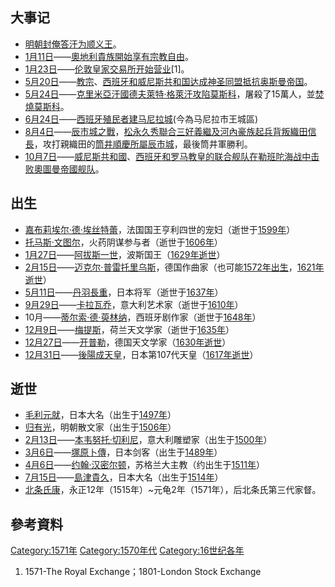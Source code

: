 ## 大事记

  - [明朝封](../Page/明朝.md "wikilink")[俺答汗为顺义王](../Page/俺答汗.md "wikilink")。
  - [1月11日](../Page/1月11日.md "wikilink")——[奧地利貴族開始享有](https://zh.wikipedia.org/wiki/奧地利 "wikilink")[宗教自由](../Page/宗教自由.md "wikilink")。
  - [1月23日](../Page/1月23日.md "wikilink")——[伦敦皇家交易所开始营业](../Page/伦敦证券交易所.md "wikilink")\[1\]。
  - [5月20日](../Page/5月20日.md "wikilink")——[教宗](../Page/教宗.md "wikilink")、[西班牙和](../Page/西班牙.md "wikilink")[威尼斯共和国达成](../Page/威尼斯共和国.md "wikilink")[神圣同盟抵抗](https://zh.wikipedia.org/wiki/神圣同盟_\(1571年\) "wikilink")[奥斯曼帝国](../Page/奥斯曼帝国.md "wikilink")。
  - [5月24日](../Page/5月24日.md "wikilink")——[克里米亞汗國](../Page/克里米亞汗國.md "wikilink")[德夫萊特·格萊汗攻陷](https://zh.wikipedia.org/wiki/德夫萊特·格萊 "wikilink")[莫斯科](../Page/莫斯科.md "wikilink")，屠殺了15萬人，並[焚燒莫斯科](https://zh.wikipedia.org/wiki/焚燒莫斯科 "wikilink")。
  - [6月24日](../Page/6月24日.md "wikilink")——[西班牙](../Page/西班牙.md "wikilink")[殖民者建](https://zh.wikipedia.org/wiki/殖民者 "wikilink")[马尼拉城](../Page/马尼拉.md "wikilink")(今為马尼拉市王城區)
  - [8月4日](../Page/8月4日.md "wikilink")——[辰市城之戰](../Page/辰市城之戰.md "wikilink")，[松永久秀聯合](../Page/松永久秀.md "wikilink")[三好義繼及河內豪族起兵背叛織田信長](../Page/三好義繼.md "wikilink")，攻打親織田的[筒井順慶所屬](https://zh.wikipedia.org/wiki/筒井順慶 "wikilink")[辰市城](https://zh.wikipedia.org/wiki/辰市城 "wikilink")，最後筒井軍勝利。
  - [10月7日](../Page/10月7日.md "wikilink")——[威尼斯共和國](https://zh.wikipedia.org/wiki/威尼斯共和國 "wikilink")、[西班牙和](../Page/西班牙.md "wikilink")[罗马教皇的联合舰队在](https://zh.wikipedia.org/wiki/罗马教皇 "wikilink")[勒班陀海战中击败](https://zh.wikipedia.org/wiki/勒班陀战役 "wikilink")[奧圖曼帝國舰队](https://zh.wikipedia.org/wiki/奧圖曼帝國 "wikilink")。

## 出生

  - [嘉布莉埃尔·德·埃丝特蕾](https://zh.wikipedia.org/wiki/嘉布莉埃尔·德·埃丝特蕾 "wikilink")，法国国王亨利四世的宠妇（逝世于[1599年](https://zh.wikipedia.org/wiki/1599年 "wikilink")）
  - [托马斯·文图尔](https://zh.wikipedia.org/wiki/托马斯·文图尔 "wikilink")，火药阴谋参与者（逝世于[1606年](https://zh.wikipedia.org/wiki/1606年 "wikilink")）
  - [1月27日](../Page/1月27日.md "wikilink")——[阿拔斯一世](../Page/阿拔斯一世_\(波斯\).md "wikilink")，波斯国王（[1629年逝世](https://zh.wikipedia.org/wiki/1629年 "wikilink")）
  - [2月15日](../Page/2月15日.md "wikilink")——[迈克尔·普雷托里乌斯](https://zh.wikipedia.org/wiki/迈克尔·普雷托里乌斯 "wikilink")，德国作曲家（也可能[1572年出生](https://zh.wikipedia.org/wiki/1572年 "wikilink")，[1621年逝世](https://zh.wikipedia.org/wiki/1621年 "wikilink")）
  - [5月11日](../Page/5月11日.md "wikilink")——[丹羽長重](../Page/丹羽長重.md "wikilink")，日本将军（逝世于[1637年](https://zh.wikipedia.org/wiki/1637年 "wikilink")）
  - [9月29日](../Page/9月29日.md "wikilink")——[卡拉瓦乔](../Page/卡拉瓦乔.md "wikilink")，意大利艺术家（逝世于[1610年](https://zh.wikipedia.org/wiki/1610年 "wikilink")）
  - 10月——[蒂尔索·德·萸林纳](https://zh.wikipedia.org/wiki/蒂尔索·德·萸林纳 "wikilink")，西班牙剧作家（逝世于[1648年](https://zh.wikipedia.org/wiki/1648年 "wikilink")）
  - [12月9日](../Page/12月9日.md "wikilink")——[梅提斯](https://zh.wikipedia.org/wiki/梅提斯 "wikilink")，荷兰天文学家（逝世于[1635年](https://zh.wikipedia.org/wiki/1635年 "wikilink")）
  - [12月27日](../Page/12月27日.md "wikilink")——[开普勒](../Page/约翰内斯·开普勒.md "wikilink")，德国天文学家（[1630年逝世](https://zh.wikipedia.org/wiki/1630年 "wikilink")）
  - [12月31日](../Page/12月31日.md "wikilink")——[後陽成天皇](../Page/後陽成天皇.md "wikilink")，日本第107代天皇（[1617年逝世](https://zh.wikipedia.org/wiki/1617年 "wikilink")）

## 逝世

  - [毛利元就](../Page/毛利元就.md "wikilink")，日本大名（出生于[1497年](https://zh.wikipedia.org/wiki/1497年 "wikilink")）
  - [归有光](../Page/归有光.md "wikilink")，明朝散文家（出生于[1506年](../Page/1506年.md "wikilink")）
  - [2月13日](../Page/2月13日.md "wikilink")——[本韦努托·切利尼](../Page/本韦努托·切利尼.md "wikilink")，意大利雕塑家（出生于[1500年](https://zh.wikipedia.org/wiki/1500年 "wikilink")）
  - [3月6日](../Page/3月6日.md "wikilink")——[塚原卜傳](../Page/塚原卜傳.md "wikilink")，日本剑客（出生于[1489年](https://zh.wikipedia.org/wiki/1489年 "wikilink")）
  - [4月6日](../Page/4月6日.md "wikilink")——[约翰·汉密尔顿](https://zh.wikipedia.org/wiki/约翰·汉密尔顿 "wikilink")，苏格兰大主教（约出生于[1511年](https://zh.wikipedia.org/wiki/1511年 "wikilink")）
  - [7月15日](https://zh.wikipedia.org/wiki/7月15日 "wikilink")——[島津貴久](../Page/島津貴久.md "wikilink")，日本大名（出生于[1514年](https://zh.wikipedia.org/wiki/1514年 "wikilink")）
  - [北条氏康](https://zh.wikipedia.org/wiki/北条氏康 "wikilink")，永正12年（1515年）\~元龟2年（1571年），后北条氏第三代家督。

## 參考資料

[Category:1571年](https://zh.wikipedia.org/wiki/Category:1571年 "wikilink")
[Category:1570年代](https://zh.wikipedia.org/wiki/Category:1570年代 "wikilink")
[Category:16世纪各年](https://zh.wikipedia.org/wiki/Category:16世纪各年 "wikilink")

1.  1571-The Royal Exchange；1801-London Stock Exchange